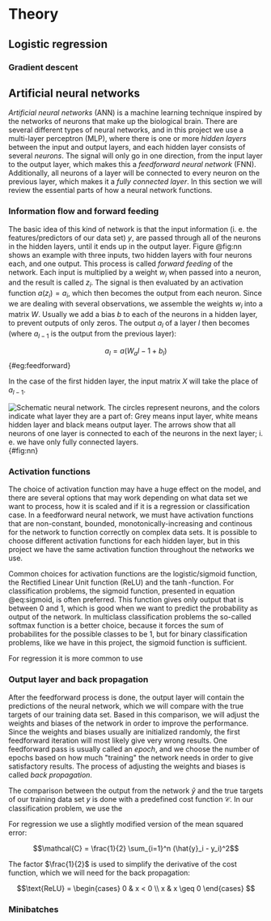 # Theory

## Logistic regression




### Gradient descent




## Artificial neural networks

*Artificial neural networks* (ANN) is a machine learning technique inspired by
the networks of neurons that make up the biological brain. There are several
different types of neural networks, and in this project we use a
multi-layer perceptron (MLP), where there is one or more *hidden layers* between
the input and output layers, and each hidden layer consists of several
*neurons*. The signal will only go in one direction, from the input layer to
the output layer, which makes this a *feedforward neural network* (FNN).
Additionally, all neurons of a layer will be connected to every neuron on the
previous layer, which makes it a *fully connected layer*. In this section we
will review the essential parts of how a neural network functions.


### Information flow and forward feeding

The basic idea of this kind of network is that the input information (i. e. the
features/predictors of our data set) $y$, are passed through all of the neurons in
the hidden layers, until it ends up in the output layer. Figure @fig:nn shows
an example with three inputs, two hidden layers with four neurons each, and one
output. This process is called *forward feeding* of the network. Each input is
multiplied by a weight $w_i$ when passed into a neuron, and the result is
called $z_i$. The signal is then evaluated by an activation function $a(z_i) =
a_i$, which then becomes the output from each neuron. Since we are dealing with
several observations, we assemble the weights $w_i$ into a matrix $W$. Usually
we add a bias $b$ to each of the neurons in a hidden layer, to prevent outputs
of only zeros. The output $a_l$ of a layer $l$ then becomes (where $a_{l-1}$ is the
output from the previous layer):

$$a_l = a(W_a{l-1} + b_l)$${#eg:feedforward}

In the case of the first hidden layer, the input matrix $X$ will take the place
of $a_{l-1}$. 

![Schematic neural network. The circles represent neurons, and the colors
indicate what layer they are a part of: Grey means input layer, white means
hidden layer and black means output layer. The arrows show that all neurons of
one layer is connected to each of the neurons in the next layer; i. e. we have
only fully connected layers.](figs/neural-network.png){#fig:nn}



### Activation functions

The choice of activation function may have a huge effect on the model, and
there are several options that may work depending on what data set we want to
process, how it is scaled and if it is a regression or classification case. In
a feedforward neural network, we must have activation functions that are
non-constant, bounded, monotonically-increasing and continous for the network
to function correctly on complex data sets. It is possible to choose different
activation functions for each hidden layer, but in this project we have the
same activation function throughout the networks we use.

Common choices for activation functions are the logistic/sigmoid function, the
Rectified Linear Unit function (ReLU) and the $\tanh$-function. For
classification problems, the sigmoid function, presented in equation
@eq:sigmoid, is often preferred. This function gives only output that is
between $0$ and $1$, which is good when we want to predict the probability as
output of the network. In multiclass classification problems the so-called
softmax function is a better choice, because it forces the sum of probabilites
for the possible classes to be 1, but for binary classification problems, like
we have in this project, the sigmoid function is sufficient.

For regression it is more common to use 




### Output layer and back propagation

After the feedforward process is done, the output layer will contain the
predictions of the neural network, which we will compare with the true targets
of our training data set. Based in this comparison, we will adjust the weights
and biases of the network in order to improve the performance. Since the
weights and biases usually are initialized randomly, the first feedforward
iteration will most likely give very wrong results. One feedforward pass is
usually called an *epoch*, and we choose the number of epochs based on how much
"training" the network needs in order to give satisfactory results. The process
of adjusting the weights and biases is called *back propagation*.

The comparison between the output from the network $\hat{y}$ and the true
targets of our training data set $y$ is done with a predefined cost
function $\mathcal{C}$. In our classification problem, we use the



For regression we use a slightly modified version of the mean squared error:

$$\mathcal{C} = \frac{1}{2} \sum_{i=1}^n (\hat{y}_i - y_i)^2$$

The factor $\frac{1}{2}$ is used to simplify the derivative of the
cost function, which we will need for the back propagation:

$$\text{ReLU} = \begin{cases}
    0 & x < 0 \\
    x & x \geq 0
\end{cases}
$$



### Minibatches

